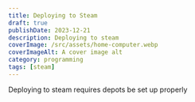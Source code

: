 ```yaml
---
title: Deploying to Steam
draft: true
publishDate: 2023-12-21
description: Deploying to steam
coverImage: /src/assets/home-computer.webp
coverImageAlt: A cover image alt
category: programming
tags: [steam]
---
```


Deploying to steam requires depots be set up properly
